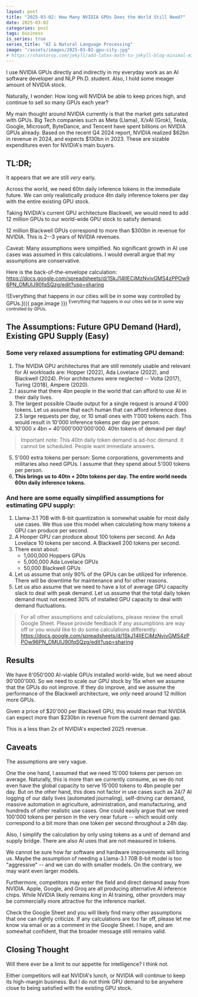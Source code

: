 ```yaml
---
layout: post
title: "2025-03-02: How Many NVIDIA GPUs Does the World Still Need?"
date: 2025-03-02
categories: post
tags: business
is_series: true
series_title: "AI & Natural Language Processing"
image: "/assets/images/2025-03-02-gpu-city.jpg"
# https://shantoroy.com/jekyll/add-latex-math-to-jekyll-blog-minimal-mistakes/
---
```

<script type="text/javascript" async
    src="https://cdnjs.cloudflare.com/ajax/libs/mathjax/2.7.6/MathJax.js?config=TeX-MML-AM_CHTML">
</script>

<script type="text/x-mathjax-config">
    MathJax.Hub.Config({
        extensions: ["tex2jax.js"],
        jax: ["input/TeX", "output/HTML-CSS"],
        tex2jax: {
        inlineMath: [ ['$','$'], ["\\(","\\)"] ],
        displayMath: [ ['$$','$$'], ["\\[","\\]"] ],
        processEscapes: true
        },
        "HTML-CSS": { availableFonts: ["TeX"] }
    });
</script>

I use NVIDIA GPUs directly and indirectly in my everyday work as an AI software developer and NLP Ph.D. student. Also, I hold some meager amount of NVIDIA stock.

Naturally, I wonder: How long will NVIDIA be able to keep prices high, and continue to sell so many GPUs each year?

My main thought around NVIDIA currently is that the market gets saturated with GPUs. Big Tech companies such as Meta (Llama), X/xAI (Grok), Tesla, Google, Microsoft, ByteDance, and Tencent have spent billions on NVIDIA GPUs already. Based on the recent Q4 2024 report, NVIDIA realized $62bn in revenue in 2024, and expects $130bn in 2023. These are sizable expenditures even for NVIDIA's main buyers.

## TL:DR;

It appears that we are still *very* early.

Across the world, we need 60tn daily inference tokens in the immediate future. We can only realistically produce 4tn daily inference tokens per day with the entire existing GPU stock.

Taking NVIDIA's current GPU architecture Blackwell, we would need to add 12 million GPUs to our world-wide GPU stock to satisfy demand.

12 million Blackwell GPUs correspond to more than $300bn in revenue for NVIDIA. This is 2--3 years of NVIDIA revenues.

Caveat: Many assumptions were simplified. No significant growth in AI use cases was assumed in this calculations. I would overall argue that my assumptions are conservative.

Here is the back-of-the-envelope calculation:
https://docs.google.com/spreadsheets/d/1SkJ14IIECiMzNvivGMS4zPPOw96PN_OMUlJ90fqSQzg/edit?usp=sharing

![Everything that happens in our cities will be in some way controlled by GPUs.]({{ page.image }})
<sup>Everything that happens in our cities will be in some way controlled by GPUs.</sup>

## The Assumptions: Future GPU Demand (Hard), Existing GPU Supply (Easy)

### Some very relaxed assumptions for estimating GPU demand:

1) The NVIDIA GPU architectures that are still remotely usable and relevant for AI workloads are: Hopper (2022), Ada Lovelace (2022), and Blackwell (2024). Prior architectures were neglected -- Volta (2017), Turing (2018), Ampere (2020).
2) I assume that there 4bn people in the world that can afford to use AI in their daily lives.
3) The largest possible Claude output for a single request is around 4'000 tokens. Let us assume that each human that can afford inference does 2.5 large requests per day, or 10 small ones with 1'000 tokens each. This would result in 10'000 inference tokens per day per person.
4) 10'000 x 4bn = 40'000'000'000'000. 40tn tokens of demand per day! 

> Important note: This 40tn daily token demand is ad-hoc demand. It cannot be scheduled. People want immediate answers.

5) 5'000 extra tokens per person: Some corporations, governments and militaries also need GPUs. I assume that they spend about 5'000 tokens per person.
6) **This brings us to 40tn + 20tn tokens per day. The entire world needs 60tn daily inference tokens.**

### And here are some equally simplified assumptions for estimating GPU supply:

1) Llama-3.1 70B with 8-bit quantization is somewhat usable for most daily use cases. We thus use this model when calculating how many tokens a GPU can produce per second.
2) A Hooper GPU can produce about 100 tokens per second. An Ada Lovelace 10 tokens per second. A Blackwell 200 tokens per second.
3) There exist about:
    * 1,000,000 Hoppers GPUs
    * 5,000,000 Ada Lovelace GPUs
    * 50,000 Blackwell GPUs
4) Let us assume that only 90% of the GPUs can be utilized for inference. There will be downtime for maintenance and for other reasons.
5) Let us also assume that we need to have a lot of average GPU capacity slack to deal with peak demand. Let us assume that the total daily token demand must not exceed 30% of installed GPU capacity to deal with demand fluctuations.

> For all other assumptions and calculations, please review the small Google Sheet. Please provide feedback if any assumptions are way off or you would like to do some calculations differently: https://docs.google.com/spreadsheets/d/1SkJ14IIECiMzNvivGMS4zPPOw96PN_OMUlJ90fqSQzg/edit?usp=sharing

## Results

We have 6'050'000 AI-viable GPUs installed world-wide, but we need about 90'000'000. So we need to scale our GPU stock by 15x when we assume that the GPUs do not improve. If they do improve, and we assume the performance of the Blackwell architecture, we *only* need around 12 million more GPUs.

Given a price of $20'000 per Blackwell GPU, this would mean that NVIDIA can expect more than $230bn in revenue from the current demand gap.

This is a less than 2x of NVIDIA's expected 2025 revenue.

## Caveats

The assumptions are very vague. 

One the one hand, I assumed that we need 15'000 tokens per person on average. Naturally, this is more than we currently consume, as we do not even have the global capacity to serve 15'000 tokens to 4bn people per day. But on the other hand, this does not factor in use cases such as 24/7 AI logging of our daily lives (automated journaling), self-driving car demand, massive automation in agriculture, administration, and manufacturing, and hundreds of other realistic use cases. One could easily argue that we need 100'000 tokens per person in the very near future -- which would only correspond to a bit more than one token per second throughout a 24h day.

Also, I simplify the calculation by only using tokens as a unit of demand and supply bridge. There are also AI uses that are not measured in tokens.

We cannot be sure how far software and hardware improvements will bring us. Maybe the assumption of needing a Llama-3.1 70B 8-bit model is too "aggressive" -- and we can do with smaller models. On the contrary, we may want even larger models. 

Furthermore, competitors may enter the field and direct demand away from NVIDIA. Apple, Google, and Groq are all producing alternative AI inference chips. While NVIDIA likely remains king in AI training, other providers may be commercially more attractive for the inference market.

Check the Google Sheet and you will likely find many other assumptions that one can rightly criticize. If any calculations are too far off, please let me know via email or as a comment in the Google Sheet. I hope, and am somewhat confident, that the broader message still remains valid.

## Closing Thought

Will there ever be a limit to our appetite for intelligence? I think not. 

Either competitors will eat NVIDIA's lunch, or NVIDIA will continue to keep its high-margin business. But I do not think GPU demand to be anywhere close to being satisfied with the existing GPU stock.